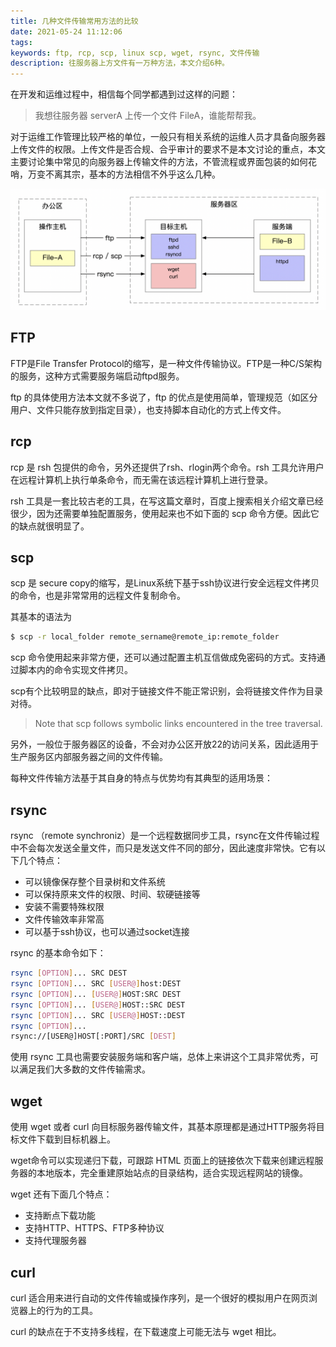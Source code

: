 ```yaml
---
title: 几种文件传输常用方法的比较
date: 2021-05-24 11:12:06
tags:
keywords: ftp, rcp, scp, linux scp, wget, rsync, 文件传输
description: 往服务器上方文件有一万种方法，本文介绍6种。
---
```


在开发和运维过程中，相信每个同学都遇到过这样的问题：

> 我想往服务器 serverA 上传一个文件 FileA，谁能帮帮我。

对于运维工作管理比较严格的单位，一般只有相关系统的运维人员才具备向服务器上传文件的权限。上传文件是否合规、合乎审计的要求不是本文讨论的重点，本文主要讨论集中常见的向服务器上传输文件的方法，不管流程或界面包装的如何花哨，万变不离其宗，基本的方法相信不外乎这么几种。

![image-20210524172218343](20210524-file-transfer-methods/image-20210524172218343.png)

## FTP

FTP是File Transfer Protocol的缩写，是一种文件传输协议。FTP是一种C/S架构的服务，这种方式需要服务端启动ftpd服务。

ftp 的具体使用方法本文就不多说了，ftp 的优点是使用简单，管理规范（如区分用户、文件只能存放到指定目录），也支持脚本自动化的方式上传文件。

## rcp

rcp 是 rsh 包提供的命令，另外还提供了rsh、rlogin两个命令。rsh 工具允许用户在远程计算机上执行单条命令，而无需在该远程计算机上进行登录。

rsh 工具是一套比较古老的工具，在写这篇文章时，百度上搜索相关介绍文章已经很少，因为还需要单独配置服务，使用起来也不如下面的 scp 命令方便。因此它的缺点就很明显了。

## scp

scp 是 secure copy的缩写，是Linux系统下基于ssh协议进行安全远程文件拷贝的命令，也是非常常用的远程文件复制命令。

其基本的语法为

```sh
$ scp -r local_folder remote_sername@remote_ip:remote_folder
```

scp 命令使用起来非常方便，还可以通过配置主机互信做成免密码的方式。支持通过脚本内的命令实现文件拷贝。

scp有个比较明显的缺点，即对于链接文件不能正常识别，会将链接文件作为目录对待。

> Note that scp follows symbolic links encountered in the tree traversal.

另外，一般位于服务器区的设备，不会对办公区开放22的访问关系，因此适用于生产服务区内部服务器之间的文件传输。

每种文件传输方法基于其自身的特点与优势均有其典型的适用场景：

## rsync

rsync （remote synchroniz）是一个远程数据同步工具，rsync在文件传输过程中不会每次发送全量文件，而只是发送文件不同的部分，因此速度非常快。它有以下几个特点：

* 可以镜像保存整个目录树和文件系统
* 可以保持原来文件的权限、时间、软硬链接等
* 安装不需要特殊权限
* 文件传输效率非常高
* 可以基于ssh协议，也可以通过socket连接

rsync 的基本命令如下：

```sh
rsync [OPTION]... SRC DEST 
rsync [OPTION]... SRC [USER@]host:DEST 
rsync [OPTION]... [USER@]HOST:SRC DEST 
rsync [OPTION]... [USER@]HOST::SRC DEST 
rsync [OPTION]... SRC [USER@]HOST::DEST 
rsync [OPTION]... 
rsync://[USER@]HOST[:PORT]/SRC [DEST]
```

使用 rsync 工具也需要安装服务端和客户端，总体上来讲这个工具非常优秀，可以满足我们大多数的文件传输需求。

## wget

使用 wget 或者 curl 向目标服务器传输文件，其基本原理都是通过HTTP服务将目标文件下载到目标机器上。

wget命令可以实现递归下载，可跟踪 HTML 页面上的链接依次下载来创建远程服务器的本地版本，完全重建原始站点的目录结构，适合实现远程网站的镜像。

wget 还有下面几个特点：

* 支持断点下载功能
* 支持HTTP、HTTPS、FTP多种协议
* 支持代理服务器

## curl

curl 适合用来进行自动的文件传输或操作序列，是一个很好的模拟用户在网页浏览器上的行为的工具。

curl 的缺点在于不支持多线程，在下载速度上可能无法与 wget 相比。



